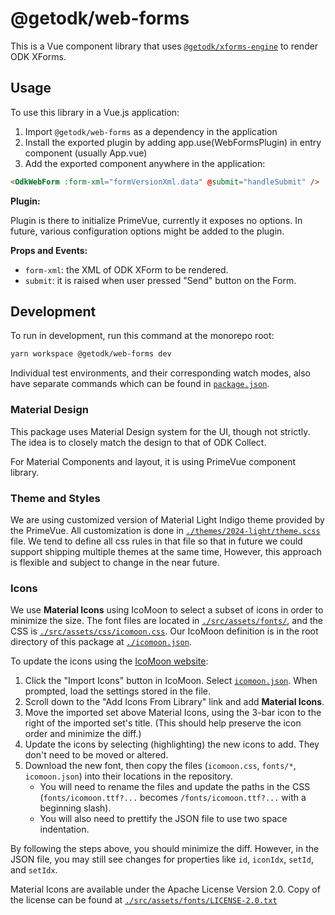 # @getodk/web-forms

This is a Vue component library that uses [`@getodk/xforms-engine`](../xforms-engine/) to render ODK XForms.

## Usage

To use this library in a Vue.js application:

1. Import `@getodk/web-forms` as a dependency in the application
2. Install the exported plugin by adding app.use(WebFormsPlugin) in entry component (usually App.vue)
3. Add the exported component anywhere in the application:

```html
<OdkWebForm :form-xml="formVersionXml.data" @submit="handleSubmit" />
```

**Plugin:**

Plugin is there to initialize PrimeVue, currently it exposes no options. In future, various configuration options might be added to the plugin.

**Props and Events:**

- `form-xml`: the XML of ODK XForm to be rendered.
- `submit`: it is raised when user pressed "Send" button on the Form.

## Development

To run in development, run this command at the monorepo root:

```sh
yarn workspace @getodk/web-forms dev
```

Individual test environments, and their corresponding watch modes, also have separate commands which can be found in [`package.json`](./package.json).

### Material Design

This package uses Material Design system for the UI, though not strictly. The idea is to closely match the design to that of ODK Collect.

For Material Components and layout, it is using PrimeVue component library.

### Theme and Styles

We are using customized version of Material Light Indigo theme provided by the PrimeVue. All customization is done in [`./themes/2024-light/theme.scss`](./themes/2024-light/theme.scss) file. We tend to define all css rules in that file so that in future we could support shipping multiple themes at the same time, However, this approach is flexible and subject to change in the near future.

### Icons

We use **Material Icons** using IcoMoon to select a subset of icons in order to minimize the size. The font files are located in [`./src/assets/fonts/`](./src/assets/fonts/), and the CSS is [`./src/assets/css/icomoon.css`](/src/assets/css/icomoon.css). Our IcoMoon definition is in the root directory of this package at [`./icomoon.json`](./icomoon.json).

To update the icons using the [IcoMoon website](https://icomoon.io/app/):

1. Click the "Import Icons" button in IcoMoon. Select [`icomoon.json`](/icomoon.json). When prompted, load the settings stored in the file.
2. Scroll down to the "Add Icons From Library" link and add **Material Icons**.
3. Move the imported set above Material Icons, using the 3-bar icon to the right of the imported set's title. (This should help preserve the icon order and minimize the diff.)
4. Update the icons by selecting (highlighting) the new icons to add. They don't need to be moved or altered.
5. Download the new font, then copy the files (`icomoon.css`, `fonts/*`, `icomoon.json`) into their locations in the repository.
   - You will need to rename the files and update the paths in the CSS (`fonts/icomoon.ttf?...` becomes `/fonts/icomoon.ttf?...` with a beginning slash).
   - You will also need to prettify the JSON file to use two space indentation.

By following the steps above, you should minimize the diff. However, in the JSON file, you may still see changes for properties like `id`, `iconIdx`, `setId`, and `setIdx`.

Material Icons are available under the Apache License Version 2.0. Copy of the license can be found at [`./src/assets/fonts/LICENSE-2.0.txt`](./src/assets/fonts/LICENSE-2.0.txt)

